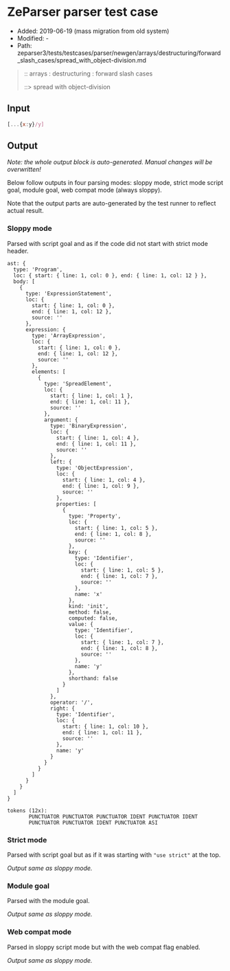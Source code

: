 # ZeParser parser test case

- Added: 2019-06-19 (mass migration from old system)
- Modified: -
- Path: zeparser3/tests/testcases/parser/newgen/arrays/destructuring/forward_slash_cases/spread_with_object-division.md

> :: arrays : destructuring : forward slash cases
>
> ::> spread with object-division

## Input

`````js
[...{x:y}/y]
`````

## Output

_Note: the whole output block is auto-generated. Manual changes will be overwritten!_

Below follow outputs in four parsing modes: sloppy mode, strict mode script goal, module goal, web compat mode (always sloppy).

Note that the output parts are auto-generated by the test runner to reflect actual result.

### Sloppy mode

Parsed with script goal and as if the code did not start with strict mode header.

`````
ast: {
  type: 'Program',
  loc: { start: { line: 1, col: 0 }, end: { line: 1, col: 12 } },
  body: [
    {
      type: 'ExpressionStatement',
      loc: {
        start: { line: 1, col: 0 },
        end: { line: 1, col: 12 },
        source: ''
      },
      expression: {
        type: 'ArrayExpression',
        loc: {
          start: { line: 1, col: 0 },
          end: { line: 1, col: 12 },
          source: ''
        },
        elements: [
          {
            type: 'SpreadElement',
            loc: {
              start: { line: 1, col: 1 },
              end: { line: 1, col: 11 },
              source: ''
            },
            argument: {
              type: 'BinaryExpression',
              loc: {
                start: { line: 1, col: 4 },
                end: { line: 1, col: 11 },
                source: ''
              },
              left: {
                type: 'ObjectExpression',
                loc: {
                  start: { line: 1, col: 4 },
                  end: { line: 1, col: 9 },
                  source: ''
                },
                properties: [
                  {
                    type: 'Property',
                    loc: {
                      start: { line: 1, col: 5 },
                      end: { line: 1, col: 8 },
                      source: ''
                    },
                    key: {
                      type: 'Identifier',
                      loc: {
                        start: { line: 1, col: 5 },
                        end: { line: 1, col: 7 },
                        source: ''
                      },
                      name: 'x'
                    },
                    kind: 'init',
                    method: false,
                    computed: false,
                    value: {
                      type: 'Identifier',
                      loc: {
                        start: { line: 1, col: 7 },
                        end: { line: 1, col: 8 },
                        source: ''
                      },
                      name: 'y'
                    },
                    shorthand: false
                  }
                ]
              },
              operator: '/',
              right: {
                type: 'Identifier',
                loc: {
                  start: { line: 1, col: 10 },
                  end: { line: 1, col: 11 },
                  source: ''
                },
                name: 'y'
              }
            }
          }
        ]
      }
    }
  ]
}

tokens (12x):
       PUNCTUATOR PUNCTUATOR PUNCTUATOR IDENT PUNCTUATOR IDENT
       PUNCTUATOR PUNCTUATOR IDENT PUNCTUATOR ASI
`````

### Strict mode

Parsed with script goal but as if it was starting with `"use strict"` at the top.

_Output same as sloppy mode._

### Module goal

Parsed with the module goal.

_Output same as sloppy mode._

### Web compat mode

Parsed in sloppy script mode but with the web compat flag enabled.

_Output same as sloppy mode._
